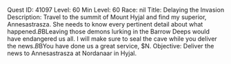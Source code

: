 Quest ID: 41097
Level: 60
Min Level: 60
Race: nil
Title: Delaying the Invasion
Description: Travel to the summit of Mount Hyjal and find my superior, Annesastrasza. She needs to know every pertinent detail about what happened.$B$BLeaving those demons lurking in the Barrow Deeps would have endangered us all. I will make sure to seal the cave while you deliver the news.$B$BYou have done us a great service, $N.
Objective: Deliver the news to Annesastrasza at Nordanaar in Hyjal.
